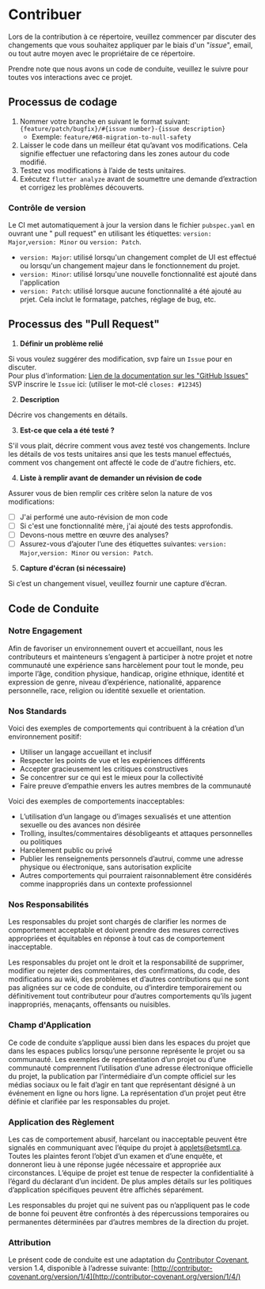 # Contribuer

Lors de la contribution à ce répertoire, veuillez commencer par discuter des changements que vous
souhaitez appliquer par le biais d'un "_issue_", email, ou tout autre moyen avec le propriétaire de ce
répertoire.

Prendre note que nous avons un code de conduite, veuillez le suivre pour toutes vos interactions
avec ce projet.

## Processus de codage

1. Nommer votre branche en suivant le format suivant:
   `{feature/patch/bugfix}/#{issue number}-{issue description}`
    - Exemple: `feature/#68-migration-to-null-safety`
2. Laisser le code dans un meilleur état qu’avant vos modifications. Cela signifie effectuer une
   refactoring dans les zones autour du code modifié.
3. Testez vos modifications à l’aide de tests unitaires.
4. Exécutez `flutter analyze` avant de soumettre une demande d’extraction et corrigez les problèmes
   découverts.

### Contrôle de version

Le CI met automatiquement à jour la version dans le fichier `pubspec.yaml` en ouvrant une "
pull request" en utilisant les étiquettes: `version: Major`,`version: Minor` ou `version: Patch`.

- `version: Major`: utilisé lorsqu'un changement complet de UI est effectué ou lorsqu'un changement
  majeur dans le fonctionnement du projet.
- `version: Minor`: utilisé lorsqu'une nouvelle fonctionnalité est ajouté dans l'application
- `version: Patch`: utilisé lorsque aucune fonctionnalité a été ajouté au prjet. Cela inclut le
  formatage, patches, réglage de bug, etc.

## Processus des "Pull Request"

1. **Définir un problème relié**

Si vous voulez suggérer des modification, svp faire un `Issue` pour en discuter.
<br/>Pour plus d'information:
[Lien de la documentation sur les "GitHub Issues"](https://docs.github.com/fr/issues/tracking-your-work-with-issues/using-issues/linking-a-pull-request-to-an-issue#linking-a-pull-request-to-an-issue-using-a-keyword)
<br/>SVP inscrire le `Issue` ici: (utiliser le mot-clé `closes: #12345`)

2. **Description**

Décrire vos changements en détails.

3. **Est-ce que cela a été testé ?**

S'il vous plait, décrire comment vous avez testé vos changements.
Inclure les détails de vos tests unitaires ansi que les tests manuel effectués, comment vos
changement ont affecté le code de d'autre fichiers, etc.

4. **Liste à remplir avant de demander un révision de code**

Assurer vous de bien remplir ces critère selon la nature de vos modifications:

- [ ] J'ai performé une auto-révision de mon code
- [ ] Si c'est une fonctionnalité mère, j'ai ajouté des tests approfondis.
- [ ] Devons-nous mettre en œuvre des analyses?
- [ ] Assurez-vous d’ajouter l’une des étiquettes suivantes: `version: Major`,`version: Minor` ou
  `version: Patch`.

5. **Capture d'écran (si nécessaire)**

Si c’est un changement visuel, veuillez fournir une capture d’écran.

## Code de Conduite

### Notre Engagement

Afin de favoriser un environnement ouvert et accueillant, nous les contributeurs et mainteneurs
s’engagent à participer à notre projet et notre communauté une expérience sans harcèlement pour tout
le monde, peu importe l’âge, condition physique, handicap, origine ethnique, identité et expression
de genre, niveau d’expérience, nationalité, apparence personnelle, race, religion ou identité
sexuelle et orientation.

### Nos Standards

Voici des exemples de comportements qui contribuent à la création d’un environnement positif:

* Utiliser un langage accueillant et inclusif
* Respecter les points de vue et les expériences différents
* Accepter gracieusement les critiques constructives
* Se concentrer sur ce qui est le mieux pour la collectivité
* Faire preuve d’empathie envers les autres membres de la communauté

Voici des exemples de comportements inacceptables:

* L’utilisation d’un langage ou d’images sexualisés et une attention sexuelle ou des avances non
  désirée
* Trolling, insultes/commentaires désobligeants et attaques personnelles ou politiques
* Harcèlement public ou privé
* Publier les renseignements personnels d’autrui, comme une adresse physique ou électronique, sans
  autorisation explicite
* Autres comportements qui pourraient raisonnablement être considérés comme inappropriés dans un
  contexte professionnel

### Nos Responsabilités

Les responsables du projet sont chargés de clarifier les normes de comportement acceptable et
doivent prendre des mesures correctives appropriées et équitables en réponse à tout cas de
comportement inacceptable.

Les responsables du projet ont le droit et la responsabilité de supprimer, modifier ou rejeter des
commentaires, des confirmations, du code, des modifications au wiki, des problèmes et d’autres
contributions qui ne sont pas alignées sur ce code de conduite, ou d’interdire temporairement ou
définitivement tout contributeur pour d’autres comportements qu’ils jugent inappropriés, menaçants,
offensants ou nuisibles.

### Champ d'Application

Ce code de conduite s’applique aussi bien dans les espaces du projet que dans les espaces publics
lorsqu’une personne représente le projet ou sa communauté. Les exemples de représentation d’un
projet ou d’une communauté comprennent l’utilisation d’une adresse électronique officielle du
projet, la publication par l’intermédiaire d’un compte officiel sur les médias sociaux ou le fait
d’agir en tant que représentant désigné à un événement en ligne ou hors ligne. La représentation
d’un projet peut être définie et clarifiée par les responsables du projet.

### Application des Règlement

Les cas de comportement abusif, harcelant ou inacceptable peuvent être signalés en communiquant avec
l’équipe du projet à [applets@etsmtl.ca](mailto:applets@etsmtl.ca). Toutes les plaintes feront
l’objet d’un examen et d’une enquête, et donneront lieu à une réponse jugée nécessaire et appropriée
aux circonstances. L’équipe de projet est tenue de respecter la confidentialité à l’égard du
déclarant d’un incident. De plus amples détails sur les politiques d’application spécifiques peuvent
être affichés séparément.

Les responsables du projet qui ne suivent pas ou n’appliquent pas le code de bonne foi peuvent être
confrontés à des répercussions temporaires ou permanentes déterminées par d’autres membres de la
direction du projet.

### Attribution

Le présent code de conduite est une adaptation du [Contributor Covenant](http://contributor-covenant.org), version 1.4,
disponible à l’adresse suivante: [http://contributor-covenant.org/version/1/4](http://contributor-covenant.org/version/1/4/)
